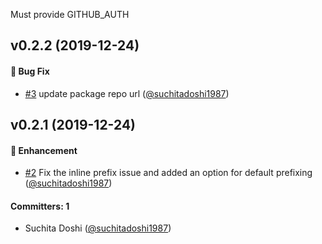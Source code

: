 Must provide GITHUB_AUTH

## v0.2.2 (2019-12-24)

#### :bug: Bug Fix
* [#3](https://github.com/ember-codemods/ember-tracked-properties-codemod/pull/3) update package repo url ([@suchitadoshi1987](https://github.com/suchitadoshi1987))

## v0.2.1 (2019-12-24)

#### :rocket: Enhancement
* [#2](https://github.com/ember-codemods/ember-tracked-properties-codemod/pull/2) Fix the inline prefix issue and added an option for default prefixing ([@suchitadoshi1987](https://github.com/suchitadoshi1987))

#### Committers: 1
- Suchita Doshi ([@suchitadoshi1987](https://github.com/suchitadoshi1987))


